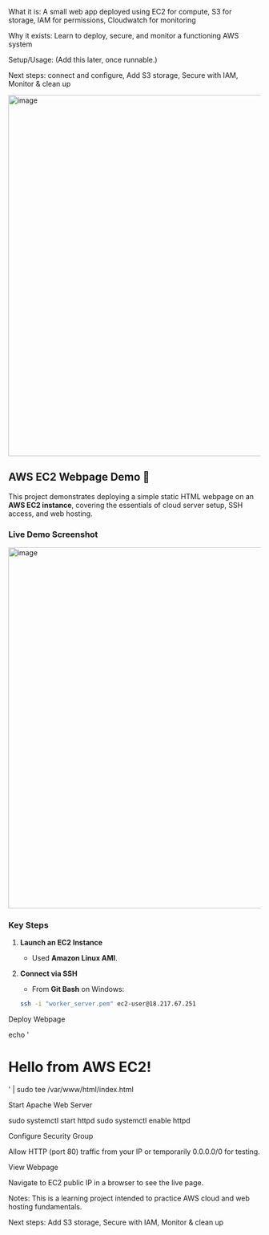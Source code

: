What it is: A small web app deployed using EC2 for compute, S3 for storage, IAM for permissions, Cloudwatch for monitoring

Why it exists: Learn to deploy, secure, and monitor a functioning AWS system

Setup/Usage: (Add this later, once runnable.)

Next steps: connect and configure, Add S3 storage, Secure with IAM, Monitor & clean up

<img width="1366" height="720" alt="image" src="https://github.com/user-attachments/assets/9f212554-4375-465f-aaf7-f7f74f7ad6da" />


## AWS EC2 Webpage Demo 🚀

This project demonstrates deploying a simple static HTML webpage on an **AWS EC2 instance**, covering the essentials of cloud server setup, SSH access, and web hosting.

### Live Demo Screenshot
<img width="1366" height="720" alt="image" src="https://github.com/user-attachments/assets/d70e0567-d8af-4e62-812e-881638f2a790" />

### Key Steps

1. **Launch an EC2 Instance**  
   - Used **Amazon Linux AMI**.

2. **Connect via SSH**  
   - From **Git Bash** on Windows:
   ```bash
   ssh -i "worker_server.pem" ec2-user@18.217.67.251

Deploy Webpage

echo '<h1>Hello from AWS EC2!</h1>' | sudo tee /var/www/html/index.html

Start Apache Web Server

sudo systemctl start httpd
sudo systemctl enable httpd

Configure Security Group

Allow HTTP (port 80) traffic from your IP or temporarily 0.0.0.0/0 for testing.

View Webpage

Navigate to EC2 public IP in a browser to see the live page.

Notes: This is a learning project intended to practice AWS cloud and web hosting fundamentals.

Next steps: Add S3 storage, Secure with IAM, Monitor & clean up
